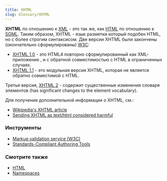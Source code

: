 ```yaml
---
title: XHTML
slug: Glossary/XHTML
---
```


**XHTML** по отношению к [XML](/ru/XML) - это так же, как [HTML](/ru/HTML) по отношению к [SGML](/en/SGML). Таким образом, XHTML - язык разметки который подобен HTML, но с более строгим синтаксисом. Две версии XHTML были закончены (окончательно сформулированы) [W3C](http://www.w3.org/):

- [XHTML 1.0](http://www.w3.org/TR/xhtml1/) - это HTML4 повторно сформулированный как XML-приложение , и с обратной совместимостью с HTML в ограниченных случаях.
- [XHTML 1.1](http://www.w3.org/TR/xhtml11/) - это модульная версия XHTML, которая не является обратно совместимой с HTML.

Третья версия, [XHTML 2](http://www.w3.org/TR/xhtml2/) - содержит существенные изменения словаря элементов (has significant changes to the element vocabulary).

Для получения дополнительной информации о XHTML, см.:

- [Wikipedia's XHTML article](http://ru.wikipedia.org/wiki/XHTML)
- [Sending XHTML as text/html considered harmful](http://www.hixie.ch/advocacy/xhtml)

### Инструменты

- [Markup validation service (W3C)](http://validator.w3.org/)
- [Standards-Compliant Authoring Tools](/en/Standards-Compliant_Authoring_Tools)

### Смотрите также

- [HTML](/ru/HTML)
- [Namespaces](/ru/Namespaces)
